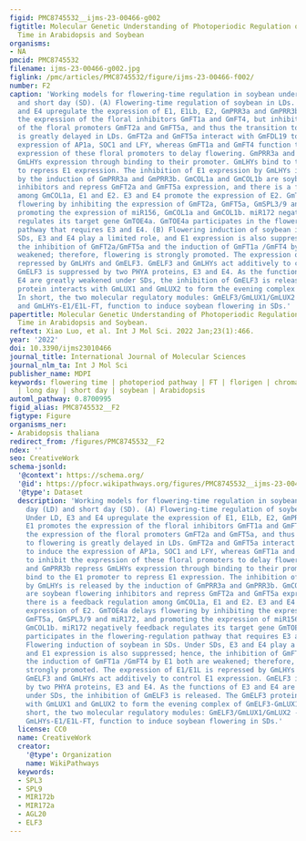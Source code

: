 ```yaml
---
figid: PMC8745532__ijms-23-00466-g002
figtitle: Molecular Genetic Understanding of Photoperiodic Regulation of Flowering
  Time in Arabidopsis and Soybean
organisms:
- NA
pmcid: PMC8745532
filename: ijms-23-00466-g002.jpg
figlink: /pmc/articles/PMC8745532/figure/ijms-23-00466-f002/
number: F2
caption: 'Working models for flowering-time regulation in soybean under long day (LD)
  and short day (SD). (A) Flowering-time regulation of soybean in LDs. Under LD, E3
  and E4 upregulate the expression of E1, E1Lb, E2, GmPRR3a and GmPRR3b. E1 promotes
  the expression of the floral inhibitors GmFT1a and GmFT4, but inhibits the expression
  of the floral promoters GmFT2a and GmFT5a, and thus the transition to flowering
  is greatly delayed in LDs. GmFT2a and GmFT5a interact with GmFDL19 to induce the
  expression of AP1a, SOC1 and LFY, whereas GmFT1a and GmFT4 function to inhibit the
  expression of these floral promoters to delay flowering. GmPRR3a and GmPRR3b repress
  GmLHYs expression through binding to their promoter. GmLHYs bind to the E1 promoter
  to repress E1 expression. The inhibition of E1 expression by GmLHYs is released
  by the induction of GmPRR3a and GmPRR3b. GmCOL1a and GmCOL1b are soybean flowering
  inhibitors and repress GmFT2a and GmFT5a expression, and there is a feedback regulation
  among GmCOL1a, E1 and E2. E3 and E4 promote the expression of E2. GmTOE4a delays
  flowering by inhibiting the expression of GmFT2a, GmFT5a, GmSPL3/9 and miR172, and
  promoting the expression of miR156, GmCOL1a and GmCOL1b. miR172 negatively feedback
  regulates its target gene GmTOE4a. GmTOE4a participates in the flowering-regulation
  pathway that requires E3 and E4. (B) Flowering induction of soybean in SDs. Under
  SDs, E3 and E4 play a limited role, and E1 expression is also suppressed; hence,
  the inhibition of GmFT2a/GmFT5a and the induction of GmFT1a /GmFT4 by E1 both are
  weakened; therefore, flowering is strongly promoted. The expression of E1/E1L is
  repressed by GmLHYs and GmELF3. GmELF3 and GmLHYs act additively to control E1 expression.
  GmELF3 is suppressed by two PHYA proteins, E3 and E4. As the functions of E3 and
  E4 are greatly weakened under SDs, the inhibition of GmELF3 is released. The GmELF3
  protein interacts with GmLUX1 and GmLUX2 to form the evening complex of GmELF3-GmLUX1-GmLUX2.
  In short, the two molecular regulatory modules: GmELF3/GmLUX1/GmLUX2 -E1/E1L-FT
  and GmLHYs-E1/E1L-FT, function to induce soybean flowering in SDs.'
papertitle: Molecular Genetic Understanding of Photoperiodic Regulation of Flowering
  Time in Arabidopsis and Soybean.
reftext: Xiao Luo, et al. Int J Mol Sci. 2022 Jan;23(1):466.
year: '2022'
doi: 10.3390/ijms23010466
journal_title: International Journal of Molecular Sciences
journal_nlm_ta: Int J Mol Sci
publisher_name: MDPI
keywords: flowering time | photoperiod pathway | FT | florigen | chromatin modification
  | long day | short day | soybean | Arabidopsis
automl_pathway: 0.8700995
figid_alias: PMC8745532__F2
figtype: Figure
organisms_ner:
- Arabidopsis thaliana
redirect_from: /figures/PMC8745532__F2
ndex: ''
seo: CreativeWork
schema-jsonld:
  '@context': https://schema.org/
  '@id': https://pfocr.wikipathways.org/figures/PMC8745532__ijms-23-00466-g002.html
  '@type': Dataset
  description: 'Working models for flowering-time regulation in soybean under long
    day (LD) and short day (SD). (A) Flowering-time regulation of soybean in LDs.
    Under LD, E3 and E4 upregulate the expression of E1, E1Lb, E2, GmPRR3a and GmPRR3b.
    E1 promotes the expression of the floral inhibitors GmFT1a and GmFT4, but inhibits
    the expression of the floral promoters GmFT2a and GmFT5a, and thus the transition
    to flowering is greatly delayed in LDs. GmFT2a and GmFT5a interact with GmFDL19
    to induce the expression of AP1a, SOC1 and LFY, whereas GmFT1a and GmFT4 function
    to inhibit the expression of these floral promoters to delay flowering. GmPRR3a
    and GmPRR3b repress GmLHYs expression through binding to their promoter. GmLHYs
    bind to the E1 promoter to repress E1 expression. The inhibition of E1 expression
    by GmLHYs is released by the induction of GmPRR3a and GmPRR3b. GmCOL1a and GmCOL1b
    are soybean flowering inhibitors and repress GmFT2a and GmFT5a expression, and
    there is a feedback regulation among GmCOL1a, E1 and E2. E3 and E4 promote the
    expression of E2. GmTOE4a delays flowering by inhibiting the expression of GmFT2a,
    GmFT5a, GmSPL3/9 and miR172, and promoting the expression of miR156, GmCOL1a and
    GmCOL1b. miR172 negatively feedback regulates its target gene GmTOE4a. GmTOE4a
    participates in the flowering-regulation pathway that requires E3 and E4. (B)
    Flowering induction of soybean in SDs. Under SDs, E3 and E4 play a limited role,
    and E1 expression is also suppressed; hence, the inhibition of GmFT2a/GmFT5a and
    the induction of GmFT1a /GmFT4 by E1 both are weakened; therefore, flowering is
    strongly promoted. The expression of E1/E1L is repressed by GmLHYs and GmELF3.
    GmELF3 and GmLHYs act additively to control E1 expression. GmELF3 is suppressed
    by two PHYA proteins, E3 and E4. As the functions of E3 and E4 are greatly weakened
    under SDs, the inhibition of GmELF3 is released. The GmELF3 protein interacts
    with GmLUX1 and GmLUX2 to form the evening complex of GmELF3-GmLUX1-GmLUX2. In
    short, the two molecular regulatory modules: GmELF3/GmLUX1/GmLUX2 -E1/E1L-FT and
    GmLHYs-E1/E1L-FT, function to induce soybean flowering in SDs.'
  license: CC0
  name: CreativeWork
  creator:
    '@type': Organization
    name: WikiPathways
  keywords:
  - SPL3
  - SPL9
  - MIR172b
  - MIR172a
  - AGL20
  - ELF3
---
```


